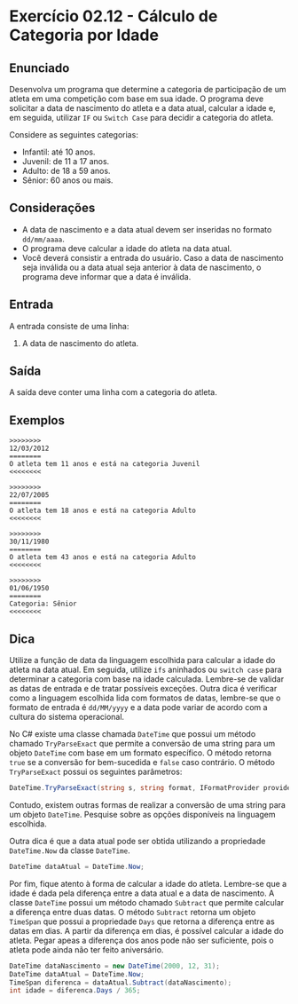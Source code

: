 # Exercício 02.12 - Cálculo de Categoria por Idade

## Enunciado

Desenvolva um programa que determine a categoria de participação de um atleta em uma competição com base em sua idade. O programa deve solicitar a data de nascimento do atleta e a data atual, calcular a idade e, em seguida, utilizar `IF` ou `Switch Case` para decidir a categoria do atleta.

Considere as seguintes categorias:

- Infantil: até 10 anos.
- Juvenil: de 11 a 17 anos.
- Adulto: de 18 a 59 anos.
- Sênior: 60 anos ou mais.

## Considerações

- A data de nascimento e a data atual devem ser inseridas no formato `dd/mm/aaaa`.
- O programa deve calcular a idade do atleta na data atual.
- Você deverá consistir a entrada do usuário. Caso a data de nascimento seja inválida ou a data atual seja anterior à data de nascimento, o programa deve informar que a data é inválida.

## Entrada

A entrada consiste de uma linha:

1. A data de nascimento do atleta.

## Saída

A saída deve conter uma linha com a categoria do atleta.

## Exemplos

```plaintext
>>>>>>>>
12/03/2012
========
O atleta tem 11 anos e está na categoria Juvenil
<<<<<<<<

>>>>>>>>
22/07/2005
========
O atleta tem 18 anos e está na categoria Adulto
<<<<<<<<

>>>>>>>>
30/11/1980
========
O atleta tem 43 anos e está na categoria Adulto
<<<<<<<<

>>>>>>>>
01/06/1950
========
Categoria: Sênior
<<<<<<<<
```

## Dica

Utilize a função de data da linguagem escolhida para calcular a idade do atleta na data atual. Em seguida, utilize `ifs` aninhados ou `switch case` para determinar a categoria com base na idade calculada. Lembre-se de validar as datas de entrada e de tratar possíveis exceções. Outra dica é verificar como a linguagem escolhida lida com formatos de datas, lembre-se que o formato de entrada é `dd/MM/yyyy` e a data pode variar de acordo com a cultura do sistema operacional.

No C# existe uma classe chamada `DateTime` que possui um método chamado `TryParseExact` que permite a conversão de uma string para um objeto `DateTime` com base em um formato específico. O método retorna `true` se a conversão for bem-sucedida e `false` caso contrário. O método `TryParseExact` possui os seguintes parâmetros:

```csharp
DateTime.TryParseExact(string s, string format, IFormatProvider provider, DateTimeStyles style, out DateTime result);
```

Contudo, existem outras formas de realizar a conversão de uma string para um objeto `DateTime`. Pesquise sobre as opções disponíveis na linguagem escolhida.

Outra dica é que a data atual pode ser obtida utilizando a propriedade `DateTime.Now` da classe `DateTime`.

```csharp
DateTime dataAtual = DateTime.Now;
```

Por fim, fique atento à forma de calcular a idade do atleta. Lembre-se que a idade é dada pela diferença entre a data atual e a data de nascimento. A classe `DateTime` possui um método chamado `Subtract` que permite calcular a diferença entre duas datas. O método `Subtract` retorna um objeto `TimeSpan` que possui a propriedade `Days` que retorna a diferença entre as datas em dias. A partir da diferença em dias, é possível calcular a idade do atleta. Pegar apeas a diferença dos anos pode não ser suficiente, pois o atleta pode ainda não ter feito aniversário.

```csharp
DateTime dataNascimento = new DateTime(2000, 12, 31);
DateTime dataAtual = DateTime.Now;
TimeSpan diferenca = dataAtual.Subtract(dataNascimento);
int idade = diferenca.Days / 365;
```
